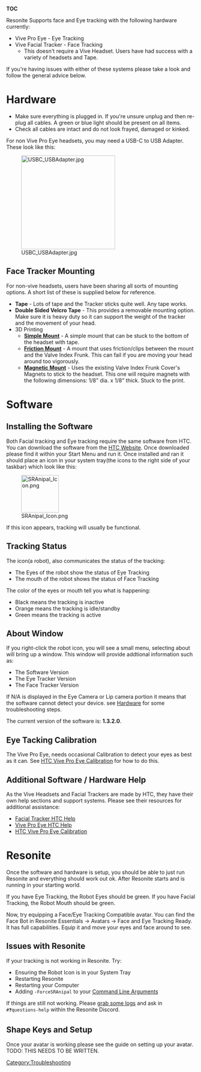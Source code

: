 __TOC__

<languages/> <translate>

Resonite Supports face and Eye tracking with the following hardware
currently:

-   Vive Pro Eye - Eye Tracking
-   Vive Facial Tracker - Face Tracking
    -   This doesn't require a Vive Headset. Users have had success with
        a variety of headsets and Tape.

If you're having issues with either of these systems please take a look
and follow the general advice below.

# Hardware

-   Make sure everything is plugged in. If you're unsure unplug and then
    re-plug all cables. A green or blue light should be present on all
    items.
-   Check all cables are intact and do not look frayed, damaged or
    kinked.

For non Vive Pro Eye headsets, you may need a USB-C to USB Adapter.
These look like this:

<figure>
<img src="USBC_USBAdapter.jpg" title="USBC_USBAdapter.jpg" width="250" alt="USBC_USBAdapter.jpg" /><figcaption aria-hidden="true">USBC_USBAdapter.jpg</figcaption>
</figure>

## Face Tracker Mounting

For non-vive headsets, users have been sharing all sorts of mounting
options. A short list of these is supplied below for reference.

-   **Tape** - Lots of tape and the Tracker sticks quite well. Any tape
    works.
-   **Double Sided Velcro Tape** - This provides a removable mounting
    option. Make sure it is heavy duty so it can support the weight of
    the tracker and the movement of your head.
-   3D Printing
    -   **[Simple Mount](https://www.thingiverse.com/thing:4798891)** -
        A simple mount that can be stuck to the bottom of the headset
        with tape.
    -   **[Friction
        Mount](https://www.thingiverse.com/thing:4806854)** - A mount
        that uses friction/clips between the mount and the Valve Index
        Frunk. This can fail if you are moving your head around too
        vigorously.
    -   **[Magnetic
        Mount](https://www.thingiverse.com/thing:4807214)** - Uses the
        existing Valve Index Frunk Cover's Magnets to stick to the
        headset. This one will require magnets with the following
        dimensions: 1/8" dia. x 1/8" thick. Stuck to the print.

# Software

## Installing the Software

Both Facial tracking and Eye tracking require the same software from
HTC. You can download the software from the [HTC
Website](https://www.vive.com/setup/facial-tracker). Once downloaded
please find it within your Start Menu and run it. Once installed and ran
it should place an icon in your system tray(the icons to the right side
of your taskbar) which look like this:

<figure>
<img src="SRAnipal_Icon.png" title="SRAnipal_Icon.png" width="100" alt="SRAnipal_Icon.png" /><figcaption aria-hidden="true">SRAnipal_Icon.png</figcaption>
</figure>

If this icon appears, tracking will usually be functional.

## Tracking Status

The icon(a robot), also communicates the status of the tracking:

-   The Eyes of the robot show the status of Eye Tracking
-   The mouth of the robot shows the status of Face Tracking

The color of the eyes or mouth tell you what is happening:

-   Black means the tracking is inactive
-   Orange means the tracking is idle/standby
-   Green means the tracking is active

## About Window

If you right-click the robot icon, you will see a small menu, selecting
about will bring up a window. This window will provide addtional
information such as:

-   The Software Version
-   The Eye Tracker Version
-   The Face Tracker Version

If N/A is displayed in the Eye Camera or Lip camera portion it means
that the software cannot detect your device. see
[Hardware](#Hardware "wikilink") for some troubleshooting steps.

The current version of the software is: **1.3.2.0**.

## Eye Tacking Calibration

The Vive Pro Eye, needs occasional Calibration to detect your eyes as
best as it can. See [HTC Vive Pro Eye
Calibration](https://www.vive.com/us/support/vive-pro-eye/category_howto/calibrating-eye-tracking.html)
for how to do this.

## Additional Software / Hardware Help

As the Vive Headsets and Facial Trackers are made by HTC, they have
their own help sections and support systems. Please see their resources
for additional assistance:

-   [Facial Tracker HTC
    Help](https://www.vive.com/us/support/facial-tracker/category_howto/tracker.html)
-   [Vive Pro Eye HTC
    Help](https://www.vive.com/us/support/vive-pro-eye/)
-   [HTC Vive Pro Eye
    Calibration](https://www.vive.com/us/support/vive-pro-eye/category_howto/calibrating-eye-tracking.html)

# Resonite

Once the software and hardware is setup, you should be able to just run
Resonite and everything should work out ok. After Resonite starts and is
running in your starting world.

If you have Eye Tracking, the Robot Eyes should be green. If you have
Facial Tracking, the Robot Mouth should be green.

Now, try equipping a Face/Eye Tracking Compatible avatar. You can find
the Face Bot in Resonite Essentials -> Avatars -> Face and Eye Tracking
Ready. It has full capabilities. Equip it and move your eyes and face
around to see.

## Issues with Resonite

If your tracking is not working in Resonite. Try:

-   Ensuring the Robot Icon is in your System Tray
-   Restarting Resonite
-   Restarting your Computer
-   Adding `-ForceSRAnipal` to your [Command Line
    Arguments](Command_Line_Arguments#How_to_use_command_line_arguments "wikilink")

If things are still not working. Please [grab some
logs](Frequently_Asked_Questions#Regular_Log_Files "wikilink") and ask
in `#❓questions-help` within the Resonite Discord.

## Shape Keys and Setup

Once your avatar is working please see the guide on setting up your
avatar. TODO: THIS NEEDS TO BE WRITTEN.

</translate>

[Category:Troubleshooting](Category:Troubleshooting "wikilink")